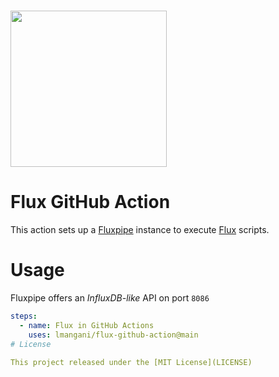 # <img src="https://user-images.githubusercontent.com/1423657/162720189-976cc0cc-7511-4278-a942-9c4e7cc9148a.png" width=250 />

# Flux GitHub Action

This action sets up a [Fluxpipe](https://github.com/metrico/fluXpipe) instance to execute [Flux](https://github.com/influxdata/flux) scripts.

# Usage

Fluxpipe offers an _InfluxDB-like_ API on port `8086`

```yaml
steps:
  - name: Flux in GitHub Actions
    uses: lmangani/flux-github-action@main
# License

This project released under the [MIT License](LICENSE)
